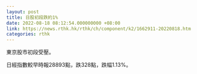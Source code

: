 ```yaml
---
layout: post
title: 日股初段跌約1%
date: 2022-08-18 08:12:54.000000000 +08:00
link: https://news.rthk.hk/rthk/ch/component/k2/1662911-20220818.htm
categories: rthk
---
```


東京股市初段受壓。

日經指數較早時報28893點，跌328點，跌幅1.13%。
